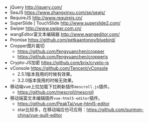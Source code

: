 * jQuery http://jquery.com/
* SeaJS https://www.zhangxinxu.com/sp/seajs/
* RequireJS http://www.requirejs.cn/
* SuperSlide | TouchSlide http://www.superslide2.com/
* Swiper http://www.swiper.com.cn/
* wangEditor富文本编辑器 http://www.wangeditor.com/
* Promise https://github.com/petkaantonov/bluebird/
* Cropper图片裁切
    - https://github.com/fengyuanchen/cropper
    - https://github.com/fengyuanchen/cropperjs
* Crypto-JS加密 https://github.com/brix/crypto-js
* vConsole https://github.com/Tencent/vConsole
    - 2.5.1版本我用的时候有效果。
    - 3.2.0版本我用的时候无效果。
* 移动端vue上拉加载下拉刷新插件```mescroll.js```插件。
    - https://github.com/mescroll/mescroll
* 移动端富文本编辑插件```vue-html5-editor```插件。
    - https://github.com/PeakTai/vue-html5-editor
    - star比较多，在移动端应也可应用：https://github.com/surmon-china/vue-quill-editor
